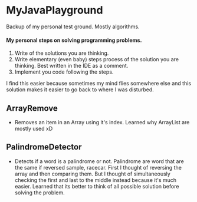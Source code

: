 # MyJavaPlayground
Backup of my personal test ground. Mostly algorithms.

#### My personal steps on solving programming problems.
1. Write of the solutions you are thinking.
2. Write elementary (even baby) steps process of the solution you are thinking. Best written in the IDE as a comment.
3. Implement you code following the steps.

I find this easier because sometimes my mind flies somewhere else and this solution makes it easier to go back to where I was disturbed. 

## ArrayRemove
- Removes an item in an Array using it's index. Learned why ArrayList are mostly used xD

## PalindromeDetector
- Detects if a word is a palindrome or not. Palindrome are word that are the same if reversed sample, racecar. First I thought of reversing the array and then comparing them. But I thought of simultaneously checking the first and last to the middle instead because it's much easier. Learned that its better to think of all possible solution before solving the problem.
